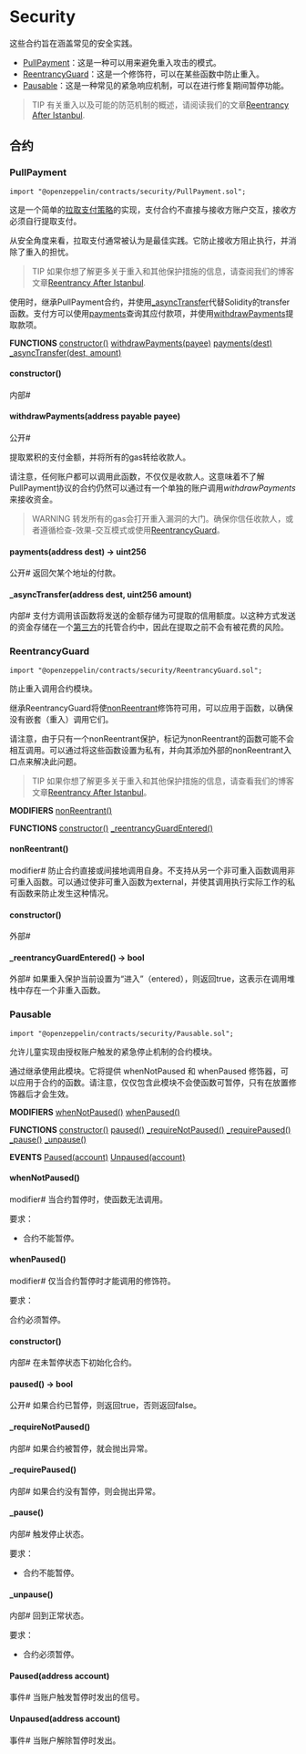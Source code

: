 # Security
这些合约旨在涵盖常见的安全实践。
* [PullPayment](#pullpayment)：这是一种可以用来避免重入攻击的模式。
* [ReentrancyGuard](#reentrancyguard)：这是一个修饰符，可以在某些函数中防止重入。
* [Pausable](#pausable)：这是一种常见的紧急响应机制，可以在进行修复期间暂停功能。

> TIP
有关重入以及可能的防范机制的概述，请阅读我们的文章[Reentrancy After Istanbul](https://blog.openzeppelin.com/reentrancy-after-istanbul/).

## 合约

### PullPayment
```
import "@openzeppelin/contracts/security/PullPayment.sol";
```

这是一个简单的[拉取支付策略](https://consensys.github.io/smart-contract-best-practices/development-recommendations/general/external-calls/#favor-pull-over-push-for-external-calls)的实现，支付合约不直接与接收方账户交互，接收方必须自行提取支付。

从安全角度来看，拉取支付通常被认为是最佳实践。它防止接收方阻止执行，并消除了重入的担忧。

> TIP
如果你想了解更多关于重入和其他保护措施的信息，请查阅我们的博客文章[Reentrancy After Istanbul](https://blog.openzeppelin.com/reentrancy-after-istanbul/).

使用时，继承PullPayment合约，并使用[_asyncTransfer](#_asynctransferaddress-dest-uint256-amount)代替Solidity的transfer函数。支付方可以使用[payments](#paymentsaddress-dest-→-uint256)查询其应付款项，并使用[withdrawPayments](#withdrawpaymentsaddress-payable-payee)提取款项。

**FUNCTIONS**
[constructor()](#constructor)
[withdrawPayments(payee)](#withdrawpaymentsaddress-payable-payee)
[payments(dest)](#paymentsaddress-dest-→-uint256)
[_asyncTransfer(dest, amount)](#_asynctransferaddress-dest-uint256-amount)

#### constructor()
内部#

#### withdrawPayments(address payable payee)
公开#

提取累积的支付金额，并将所有的gas转给收款人。

请注意，任何账户都可以调用此函数，不仅仅是收款人。这意味着不了解PullPayment协议的合约仍然可以通过有一个单独的账户调用*withdrawPayments*来接收资金。

> WARNING
转发所有的gas会打开重入漏洞的大门。确保你信任收款人，或者遵循检查-效果-交互模式或使用[ReentrancyGuard](#reentrancyguard)。

#### payments(address dest) → uint256
公开#
返回欠某个地址的付款。

#### _asyncTransfer(address dest, uint256 amount)
内部#
支付方调用该函数将发送的金额存储为可提取的信用额度。以这种方式发送的资金存储在一个[第三方](./Utils.md#escrow)的托管合约中，因此在提取之前不会有被花费的风险。

### ReentrancyGuard
```
import "@openzeppelin/contracts/security/ReentrancyGuard.sol";
```

防止重入调用合约模块。

继承ReentrancyGuard将使[nonReentrant](#nonreentrant)修饰符可用，可以应用于函数，以确保没有嵌套（重入）调用它们。

请注意，由于只有一个nonReentrant保护，标记为nonReentrant的函数可能不会相互调用。可以通过将这些函数设置为私有，并向其添加外部的nonReentrant入口点来解决此问题。

> TIP
如果你想了解更多关于重入和其他保护措施的信息，请查看我们的博客文章[Reentrancy After Istanbul](https://blog.openzeppelin.com/reentrancy-after-istanbul/)。

**MODIFIERS**
[nonReentrant()](#nonreentrant)

**FUNCTIONS**
[constructor()](#constructor)
[_reentrancyGuardEntered()](#_reentrancyguardentered-→-bool)

#### nonReentrant()
modifier#
防止合约直接或间接地调用自身。不支持从另一个非可重入函数调用非可重入函数。可以通过使非可重入函数为external，并使其调用执行实际工作的私有函数来防止发生这种情况。

#### constructor()
外部# 

#### _reentrancyGuardEntered() → bool
外部# 
如果重入保护当前设置为“进入”（entered），则返回true，这表示在调用堆栈中存在一个非重入函数。

### Pausable
```
import "@openzeppelin/contracts/security/Pausable.sol";
```

允许儿童实现由授权账户触发的紧急停止机制的合约模块。

通过继承使用此模块。它将提供 whenNotPaused 和 whenPaused 修饰器，可以应用于合约的函数。请注意，仅仅包含此模块不会使函数可暂停，只有在放置修饰器后才会生效。

**MODIFIERS**
[whenNotPaused()](#whennotpaused)
[whenPaused()](#whenpaused)

**FUNCTIONS**
[constructor()](#constructor)
[paused()](#paused-→-bool)
[_requireNotPaused()](#_requirenotpaused)
[_requirePaused()](#_requirepaused)
[_pause()](#_pause)
[_unpause()](#_unpause)

**EVENTS**
[Paused(account)](#pausedaddress-account)
[Unpaused(account)](#unpausedaddress-account)

#### whenNotPaused()
modifier#
当合约暂停时，使函数无法调用。

要求：
* 合约不能暂停。

#### whenPaused()
modifier#
仅当合约暂停时才能调用的修饰符。

要求：

合约必须暂停。

#### constructor()
内部#
在未暂停状态下初始化合约。

#### paused() → bool
公开#
如果合约已暂停，则返回true，否则返回false。

#### _requireNotPaused()
内部#
如果合约被暂停，就会抛出异常。

#### _requirePaused()
内部#
如果合约没有暂停，则会抛出异常。

#### _pause()
内部#
触发停止状态。

要求：
* 合约不能暂停。

#### _unpause()
内部#
回到正常状态。

要求：
* 合约必须暂停。

#### Paused(address account)
事件#
当账户触发暂停时发出的信号。

#### Unpaused(address account)
事件#
当账户解除暂停时发出。
